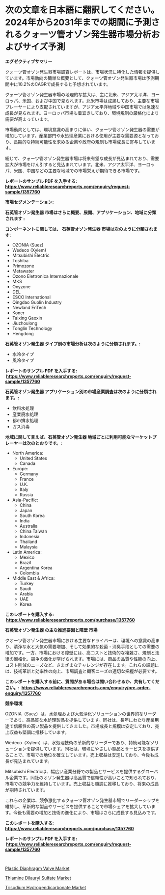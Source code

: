 <p><h1>次の文章を日本語に翻訳してください。
2024年から2031年までの期間に予測されるクォーツ管オゾン発生器市場分析およびサイズ予測</h1></p><p><strong>エグゼクティブサマリー</strong></p>
<p><p>クォーツ管オゾン発生器市場調査レポートは、市場状況に特化した情報を提供しています。市場動向の簡単な概要として、クォーツ管オゾン発生器市場は予測期間中に10.2%のCAGRで成長すると予想されています。</p><p>クォーツ管オゾン発生器市場の地理的な拡大は、主に北米、アジア太平洋、ヨーロッパ、米国、および中国で見られます。北米市場は成熟しており、主要な市場プレーヤーにより支配されていますが、アジア太平洋地域や中国市場では急速な成長が見られます。ヨーロッパ市場も着宜きしており、環境規制の厳格化により需要が高まっています。</p><p>市場動向としては、環境意識の高まりに伴い、クォーツ管オゾン発生器の需要が増加しています。産業部門や水処理産業における使用が主要な需要源となっており、長期的な持続可能性を求める企業や政府の規制も市場成長に寄与しています。</p><p>総じて、クォーツ管オゾン発生器市場は将来有望な成長が見込まれており、需要拡大が市場をけん引すると見込まれています。北米、アジア太平洋、ヨーロッパ、米国、中国などの主要な地域での市場栄えが期待できる市場です。</p></p>
<p><strong>レポートのサンプル PDF を入手する: <a href="https://www.reliableresearchreports.com/enquiry/request-sample/1357760">https://www.reliableresearchreports.com/enquiry/request-sample/1357760</a></strong></p>
<p><strong>市場セグメンテーション:</strong></p>
<p><strong> 石英管オゾン発生器 市場はさらに概要、展開、アプリケーション、地域に分類されます :</strong></p>
<p><strong>コンポーネントに関しては、 石英管オゾン発生器 市場は次のように分類されます: &nbsp;</strong></p>
<p><ul><li>OZONIA (Suez)</li><li>Wedeco (Xylem)</li><li>Mitsubishi Electric</li><li>Toshiba</li><li>Primozone</li><li>Metawater</li><li>Ozono Elettronica Internazionale</li><li>MKS</li><li>Oxyzone</li><li>DEL</li><li>ESCO lnternational</li><li>Qingdao Guolin Industry</li><li>Newland EnTech</li><li>Koner</li><li>Taixing Gaoxin</li><li>Jiuzhoulong</li><li>Tonglin Technology</li><li>Hengdong</li></ul></p>
<p><strong> 石英管オゾン発生器 タイプ別の市場分析は次のように分類されます。:</strong></p>
<p><ul><li>水冷タイプ</li><li>風冷タイプ</li></ul></p>
<p><strong>レポートのサンプル PDF を入手する: &nbsp;<a href="https://www.reliableresearchreports.com/enquiry/request-sample/1357760">https://www.reliableresearchreports.com/enquiry/request-sample/1357760</a></strong></p>
<p><strong> 石英管オゾン発生器 アプリケーション別の市場産業調査は次のように分類されます。:</strong></p>
<p><ul><li>飲料水処理</li><li>産業廃水処理</li><li>都市排水処理</li><li>ガス消毒</li></ul></p>
<p><strong>地域に関して言えば、石英管オゾン発生器 地域ごとに利用可能なマーケットプレーヤーは次のとおりです。:</strong></p>
<p><ul>
    <li>
        North America:
        <ul>
            <li>United States</li>
            <li>Canada</li>
        </ul>
    </li>
    <li>
        Europe:
        <ul>
            <li>Germany</li>
            <li>France</li>
            <li>U.K.</li>
            <li>Italy</li>
            <li>Russia</li>
        </ul>
    </li>
    <li>
        Asia-Pacific:
        <ul>
            <li>China</li>
            <li>Japan</li>
            <li>South Korea</li>
            <li>India</li>
            <li>Australia</li>
            <li>China Taiwan</li>
            <li>Indonesia</li>
            <li>Thailand</li>
            <li>Malaysia</li>
        </ul>
    </li>
    <li>
        Latin America:
        <ul>
            <li>Mexico</li>
            <li>Brazil</li>
            <li>Argentina Korea</li>
            <li>Colombia</li>
        </ul>
    </li>
    <li>
        Middle East & Africa:
        <ul>
            <li>Turkey</li>
            <li>Saudi</li>
            <li>Arabia</li>
            <li>UAE</li>
            <li>Korea</li>
        </ul>
    </li>
    </ul></p>
<p><strong>このレポートを購入する: &nbsp;<a href="https://www.reliableresearchreports.com/purchase/1357760">https://www.reliableresearchreports.com/purchase/1357760</a></strong></p>
<p><strong>石英管オゾン発生器 の主な推進要因と障壁 市場</strong></p>
<p><p>クオーツ管オゾン発生器市場における主要なドライバーは、環境への意識の高まり、清浄な水と大気の需要増加、そして効果的な殺菌・消臭手段としての需要の増加です。一方、市場における障壁には、高コストと技術的な複雑さ、規制と法律の厳格化、競争の激化が挙げられます。市場には、商品の品質や性能の向上、コスト削減のニーズなど、さまざまなチャレンジが存在します。これらの課題には、技術革新と効率性の向上、市場調査と顧客ニーズの適切な把握が必要です。</p></p>
<p><strong>このレポートを購入する前に、質問がある場合は問い合わせるか、共有してください。:&nbsp; <a href="https://www.reliableresearchreports.com/enquiry/pre-order-enquiry/1357760">https://www.reliableresearchreports.com/enquiry/pre-order-enquiry/1357760</a></strong></p>
<p><strong>競争環境</strong></p>
<p><p>OZONIA（Suez）は、水処理および大気浄化ソリューションの世界的なリーダーであり、高品質な水処理製品を提供しています。同社は、長年にわたり産業用途で信頼性の高い製品を提供してきました。市場成長と規模は安定しており、売上収益も堅調に推移しています。</p><p>Wedeco（Xylem）は、水処理技術の革新的なリーダーであり、持続可能なソリューションを提供しています。同社は、環境にやさしい製品とサービスを提供することで、市場での地位を確立しています。売上収益は安定しており、今後も成長が見込まれています。</p><p>Mitsubishi Electricは、幅広い産業分野での製品とサービスを提供するグローバル企業です。同社のオゾン発生器は高品質で信頼性が高いことで知られており、市場での競争力を維持しています。売上収益も順調に推移しており、将来の成長が期待されています。</p><p>これらの企業は、競争激化するクォーツ管オゾン発生器市場でリーダーシップを維持し、革新的な製品やサービスを提供することで市場シェアを拡大しています。今後も需要の増加と技術の進化により、市場はさらに成長する見込みです。</p></p>
<p><strong>このレポートを購入する: &nbsp; <a href="https://www.reliableresearchreports.com/purchase/1357760">https://www.reliableresearchreports.com/purchase/1357760</a></strong></p>
<p><strong>レポートのサンプル PDF を入手する: &nbsp;<a href="https://www.reliableresearchreports.com/enquiry/request-sample/1357760">https://www.reliableresearchreports.com/enquiry/request-sample/1357760</a></strong><strong></strong></p>
<p>&nbsp;</p>
<p><p><a href="https://circular-yam-9b9.notion.site/Plastic-Diaphragm-Valve-Market-Size-Evaluating-its-Market-Trends-Growth-and-Projections-2024-20-6ba22d9386cd43c0ae0e6b2ae255f1ec">Plastic Diaphragm Valve Market</a></p><p><a href="https://github.com/mancsybtousav/Market-Research-Report-List-1/blob/main/thiamine-dilauryl-sulfate-market.md">Thiamine Dilauryl Sulfate Market</a></p><p><a href="https://github.com/josesg55/Market-Research-Report-List-1/blob/main/trisodium-hydrogendicarbonate-market.md">Trisodium Hydrogendicarbonate Market</a></p></p>